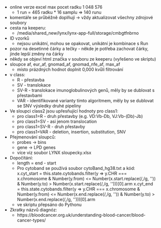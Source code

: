 <ul>
<li>
online verze excel max pocet radku 1 048 576
<ul><li>1 run = 465 radku * 16 samplu => 140 runu</li></ul>
</li>

<li>
komentáře se průběžně doplňují -> vždy aktualizovat všechny zdrojové soubory
</li>

<li>
cesta na keeperu: 
<ul><li>/media/shared_new/lynx/lynx-app-full/storage/cmbgtfnbrno</li></ul>
</li>

<li>
ID vzorků 
<ul><li>nejsou unikátní, mohou se opakovat, unikátní je kombinace s Run</li></ul>
</li>

<li>
pozor na desetinné čárky a tečky - někde je potřeba zachovat čárky, jinde lepší změny na čárky
</li>

<li>
někdy se objeví html značka v souboru ze keeperu (vyřešeno ve skriptu)
</li>

<li>
sloupce af, eur_af, gnomad_af, gnomad_nfe_af, max_af
<ul><li>místo prázdných hodnot doplnit 0,000 kvůli filtrování</li></ul>
</li>

<li>
v class:
<ul><li>R - přestavba</li></ul>
<ul><li>SV - translokace</li></ul>
<ul><li>SV-R - translokace imunoglobulinových genů, měly by se dublovat s přestavbami</li></ul>
<ul><li>VAR - identifikované varianty tímto algoritmem, měly by se dublovat se SNV výsledky druhé pipeliny</li></ul>
</li>

<li>
Ve sloupci class2 jsou upřesňující hodnoty pro class1:
<ul><li>pro class1=R - druh přestavby (e.g. VD:Vb-Db, VJ:Vb-(Db)-Jb)</li></ul>
<ul><li>pro class1=SV - asi jenom translocation</li></ul>
<ul><li>pro class1=SV-R - druh přestavby</li></ul>
<ul><li>pro class1=VAR - deletion, insertion, substitution, SNV</li></ul>
</li>

<li>
Přejmenování sloupců:
<ul><li>probes -> bins</li></ul>
<ul><li>gene -> LPD genes</li></ul>
<ul><li>více viz soubor LYNX sloupecky.xlsx</li></ul>
</li>

<li>
Dopočítání:
<ul><li>length = end - start</li></ul>
<ul><li>Pro cytoband se používá soubor cytoBand_hg38.txt a kód:
x.cyt_start = this.state.cytobands.filter(y => y.CHR === x.chromosome & Number(y.from) <= Number(x.start.replace(/,/g, '')) & Number(y.to) > Number(x.start.replace(/,/g, '')))[0].arm
x.cyt_end = this.state.cytobands.filter(y => y.CHR === x.chromosome & Number(y.from) <= Number(x.end.replace(/,/g, '')) & Number(y.to) > Number(x.end.replace(/,/g, '')))[0].arm</li></ul>
<ul><li>ve skriptu přepsáno do Pythonu</li></ul>
</li>

<li>
Zkratky názvů diagnóz:
<ul><li>https://bloodcancer.org.uk/understanding-blood-cancer/blood-cancer-types/</li></ul>
</li>
</ul>